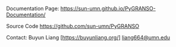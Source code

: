 Documentation Page: https://sun-umn.github.io/PyGRANSO-Documentation/

Source Code https://github.com/sun-umn/PyGRANSO 

Contact: Buyun Liang [https://buyunliang.org/] liang664@umn.edu
